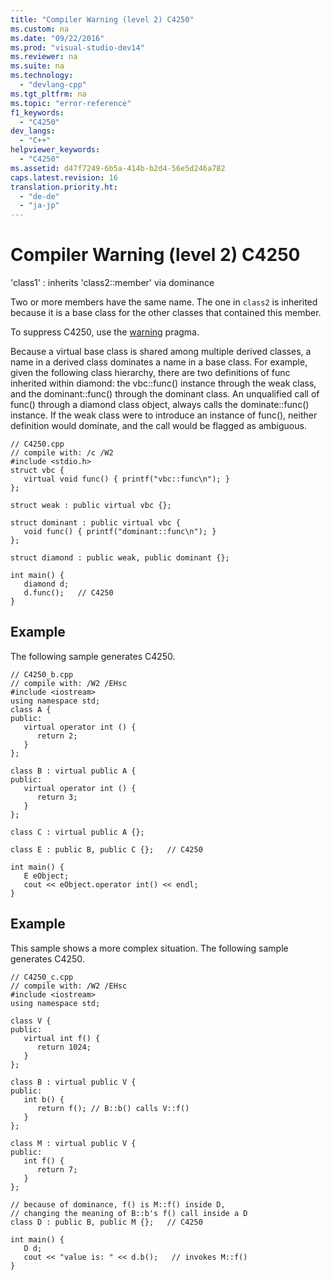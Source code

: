 ```yaml
---
title: "Compiler Warning (level 2) C4250"
ms.custom: na
ms.date: "09/22/2016"
ms.prod: "visual-studio-dev14"
ms.reviewer: na
ms.suite: na
ms.technology: 
  - "devlang-cpp"
ms.tgt_pltfrm: na
ms.topic: "error-reference"
f1_keywords: 
  - "C4250"
dev_langs: 
  - "C++"
helpviewer_keywords: 
  - "C4250"
ms.assetid: d47f7249-6b5a-414b-b2d4-56e5d246a782
caps.latest.revision: 16
translation.priority.ht: 
  - "de-de"
  - "ja-jp"
---
```

# Compiler Warning (level 2) C4250
'class1' : inherits 'class2::member' via dominance  
  
 Two or more members have the same name. The one in `class2` is inherited because it is a base class for the other classes that contained this member.  
  
 To suppress C4250, use the [warning](../vs140/warning.md) pragma.  
  
 Because a virtual base class is shared among multiple derived classes, a name in a derived class dominates a name in a base class. For example, given the following class hierarchy, there are two definitions of func inherited within diamond: the vbc::func() instance through the weak class, and the dominant::func() through the dominant class. An unqualified call of func() through a diamond class object, always calls the dominate::func() instance.  If the weak class were to introduce an instance of func(), neither definition would dominate, and the call would be flagged as ambiguous.  
  
```  
// C4250.cpp  
// compile with: /c /W2  
#include <stdio.h>  
struct vbc {  
   virtual void func() { printf("vbc::func\n"); }  
};  
  
struct weak : public virtual vbc {};  
  
struct dominant : public virtual vbc {  
   void func() { printf("dominant::func\n"); }  
};  
  
struct diamond : public weak, public dominant {};  
  
int main() {  
   diamond d;  
   d.func();   // C4250  
}  
```  
  
## Example  
 The following sample generates C4250.  
  
```  
// C4250_b.cpp  
// compile with: /W2 /EHsc  
#include <iostream>  
using namespace std;  
class A {  
public:  
   virtual operator int () {  
      return 2;  
   }  
};  
  
class B : virtual public A {  
public:  
   virtual operator int () {  
      return 3;  
   }  
};  
  
class C : virtual public A {};  
  
class E : public B, public C {};   // C4250  
  
int main() {  
   E eObject;  
   cout << eObject.operator int() << endl;  
}  
```  
  
## Example  
 This sample shows a more complex situation. The following sample generates C4250.  
  
```  
// C4250_c.cpp  
// compile with: /W2 /EHsc  
#include <iostream>  
using namespace std;  
  
class V {  
public:  
   virtual int f() {  
      return 1024;  
   }  
};  
  
class B : virtual public V {  
public:  
   int b() {  
      return f(); // B::b() calls V::f()  
   }  
};  
  
class M : virtual public V {  
public:  
   int f() {  
      return 7;  
   }  
};  
  
// because of dominance, f() is M::f() inside D,  
// changing the meaning of B::b's f() call inside a D  
class D : public B, public M {};   // C4250  
  
int main() {  
   D d;  
   cout << "value is: " << d.b();   // invokes M::f()  
}  
```
